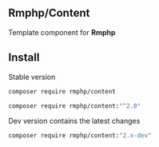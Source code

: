 ## Rmphp/Content

Template component for **Rmphp**

## Install

Stable version

```bash
composer require rmphp/content
```
```bash
composer require rmphp/content:"^2.0"
```


Dev version contains the latest changes

```bash
composer require rmphp/content:"2.x-dev"
```
